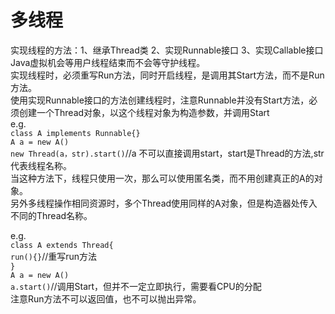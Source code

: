 # 多线程
实现线程的方法：1、继承Thread类 2、实现Runnable接口 3、实现Callable接口  
Java虚拟机会等用户线程结束而不会等守护线程。  
实现线程时，必须重写Run方法，同时开启线程，是调用其Start方法，而不是Run方法。  
使用实现Runnable接口的方法创建线程时，注意Runnable并没有Start方法，必须创建一个Thread对象，以这个线程对象为构造参数，并调用Start  
e.g.  
`class A implements Runnable{}`  
`A a = new A()`  
`new Thread(a，str).start()`//a 不可以直接调用start，start是Thread的方法,str代表线程名称。  
当这种方法下，线程只使用一次，那么可以使用匿名类，而不用创建真正的A的对象。  
另外多线程操作相同资源时，多个Thread使用同样的A对象，但是构造器处传入不同的Thread名称。

e.g.  
`class A extends Thread{`  
`run(){}`//重写run方法  
`}`  
`A a = new A()`  
`a.start()`//调用Start，但并不一定立即执行，需要看CPU的分配  
注意Run方法不可以返回值，也不可以抛出异常。

